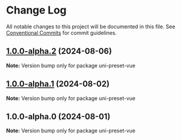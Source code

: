 # Change Log

All notable changes to this project will be documented in this file.
See [Conventional Commits](https://conventionalcommits.org) for commit guidelines.

## [1.0.0-alpha.2](https://github.com/uni-helper/uni-types/compare/v1.0.0-alpha.1...v1.0.0-alpha.2) (2024-08-06)

**Note:** Version bump only for package uni-preset-vue

## [1.0.0-alpha.1](https://github.com/uni-helper/uni-types/compare/v1.0.0-alpha.0...v1.0.0-alpha.1) (2024-08-02)

**Note:** Version bump only for package uni-preset-vue

## 1.0.0-alpha.0 (2024-08-01)

**Note:** Version bump only for package uni-preset-vue
